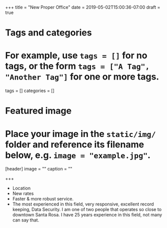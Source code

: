 +++
title = "New Proper Office"
date = 2019-05-02T15:00:36-07:00
draft = true

# Tags and categories
# For example, use `tags = []` for no tags, or the form `tags = ["A Tag", "Another Tag"]` for one or more tags.
tags = []
categories = []

# Featured image
# Place your image in the `static/img/` folder and reference its filename below, e.g. `image = "example.jpg"`.
[header]
image = ""
caption = ""

+++
- Location
- New rates
- Faster & more robust service.
- The most experienced in this field, very responsive, excellent record keeping, Data Security. I am one of two people that operates so close to downtown Santa Rosa. I have 25 years experience in this field, not many can say that.
